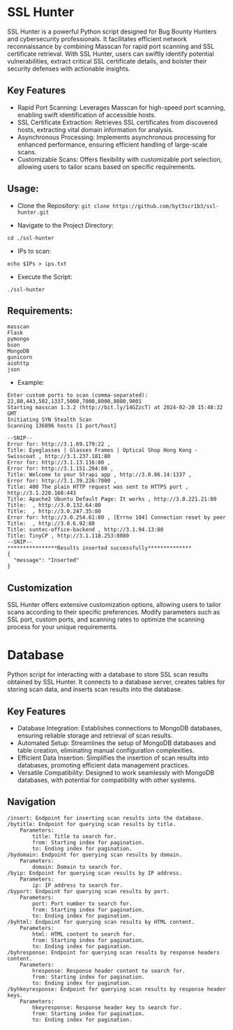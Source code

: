 # SSL Hunter

SSL Hunter is a powerful Python script designed for Bug Bounty Hunters and cybersecurity professionals. It facilitates efficient network reconnaissance by combining Masscan for rapid port scanning and SSL certificate retrieval. With SSL Hunter, users can swiftly identify potential vulnerabilities, extract critical SSL certificate details, and bolster their security defenses with actionable insights.

## Key Features

- Rapid Port Scanning: Leverages Masscan for high-speed port scanning, enabling swift identification of accessible hosts.
- SSL Certificate Extraction: Retrieves SSL certificates from discovered hosts, extracting vital domain information for analysis.
- Asynchronous Processing: Implements asynchronous processing for enhanced performance, ensuring efficient handling of large-scale scans.
- Customizable Scans: Offers flexibility with customizable port selection, allowing users to tailor scans based on specific requirements.


## Usage:

- Clone the Repository:
`
git clone https://github.com/byt3scr1b3/ssl-hunter.git
`

- Navigate to the Project Directory:

`
cd ./ssl-hunter
`

- IPs to scan:

`
echo $IPs > ips.txt
`

- Execute the Script:

`
./ssl-hunter
`
## Requirements:

```
masscan
Flask
pymongo
bson
MongoDB
gunicorn
aiohttp
json
```

- Example:

```
Enter custom ports to scan (comma-separated): 22,80,443,502,1337,5000,7000,8000,8080,9001
Starting masscan 1.3.2 (http://bit.ly/14GZzcT) at 2024-02-20 15:48:32 GMT
Initiating SYN Stealth Scan
Scanning 136896 hosts [1 port/host]

--SNIP--
Error for: http://3.1.69.179:22 , 
Title: Eyeglasses | Glasses Frames | Optical Shop Hong Kong - Swisscoat , http://3.1.237.181:80
Error for: http://3.1.13.116:80 , 
Error for: http://3.1.151.204:80 ,
Title: Welcome to your Strapi app , http://3.0.86.14:1337 ,
Error for: http://3.1.39.226:7000 , 
Title: 400 The plain HTTP request was sent to HTTPS port , http://3.1.228.168:443
Title: Apache2 Ubuntu Default Page: It works , http://3.0.221.21:80
Title:  , http://3.0.132.64:80
Title:  , http://3.0.247.35:80
Error for: http://3.0.254.61:80 , [Errno 104] Connection reset by peer
Title:  , http://3.0.6.92:80
Title: suntec-office-backend , http://3.1.94.13:80
Title: TinyCP , http://3.1.118.253:8080
--SNIP--
****************Results inserted successfully**************
{
  "message": "Inserted"
}
```

## Customization

SSL Hunter offers extensive customization options, allowing users to tailor scans according to their specific preferences. Modify parameters such as SSL port, custom ports, and scanning rates to optimize the scanning process for your unique requirements.

# Database

Python script for interacting with a database to store SSL scan results obtained by SSL Hunter. It connects to a database server, creates tables for storing scan data, and inserts scan results into the database.

## Key Features

- Database Integration: Establishes connections to MongoDB databases, ensuring reliable storage and retrieval of scan results.
- Automated Setup: Streamlines the setup of MongoDB databases and table creation, eliminating manual configuration complexities.
- Efficient Data Insertion: Simplifies the insertion of scan results into databases, promoting efficient data management practices.
- Versatile Compatibility: Designed to work seamlessly with MongoDB databases, with potential for compatibility with other systems.

## Navigation

    /insert: Endpoint for inserting scan results into the database.
    /bytitle: Endpoint for querying scan results by title.
        Parameters:
            title: Title to search for.
            from: Starting index for pagination.
            to: Ending index for pagination.
    /bydomain: Endpoint for querying scan results by domain.
        Parameters:
            domain: Domain to search for.
    /byip: Endpoint for querying scan results by IP address.
        Parameters:
            ip: IP address to search for.
    /byport: Endpoint for querying scan results by port.
        Parameters:
            port: Port number to search for.
            from: Starting index for pagination.
            to: Ending index for pagination.
    /byhtml: Endpoint for querying scan results by HTML content.
        Parameters:
            html: HTML content to search for.
            from: Starting index for pagination.
            to: Ending index for pagination.
    /byhresponse: Endpoint for querying scan results by response headers content.
        Parameters:
            hresponse: Response header content to search for.
            from: Starting index for pagination.
            to: Ending index for pagination.
    /byhkeyresponse: Endpoint for querying scan results by response header keys.
        Parameters:
            hkeyresponse: Response header key to search for.
            from: Starting index for pagination.
            to: Ending index for pagination.

